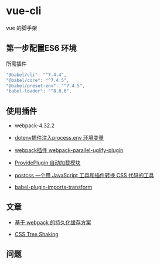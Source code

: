 # vue-cli


vue  的脚手架



## 第一步配置ES6 环境

所需插件

```js
"@babel/cli": "^7.4.4",
"@babel/core": "^7.4.5",
"@babel/preset-env": "^7.4.5",
"babel-loader": "^8.0.6",
```

## 使用插件


- webpack-4.32.2


- [dotenv插件注入process.env 环境变量](https://github.com/motdotla/dotenv)


- [webpack插件 webpack-parallel-uglify-plugin](https://www.cnblogs.com/tugenhua0707/p/9569762.html)


- [ProvidePlugin 自动加载模块](https://webpack.docschina.org/plugins/provide-plugin/#src/components/Sidebar/Sidebar.jsx)

- [postcss 一个用 JavaScript 工具和插件转换 CSS 代码的工具](https://www.postcss.com.cn/)

- [babel-plugin-imports-transform](https://segmentfault.com/a/1190000010787241)
## 文章

- [基于 webpack 的持久化缓存方案](https://github.com/pigcan/blog/issues/9)

- [CSS Tree Shaking](https://www.cnblogs.com/geyouneihan/p/9575674.html)



## 问题


